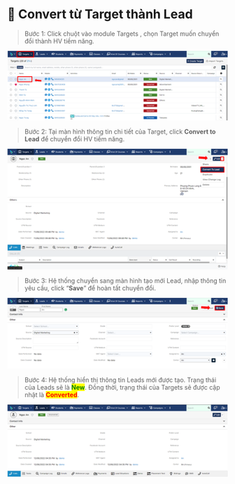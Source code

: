 # 📼 Convert từ Target thành Lead

> Bước 1: Click chuột vào module Targets , chọn Target muốn chuyển đổi thành HV tiềm năng.

![](<../../../.gitbook/assets/image (105).png>)

> Bước 2:&#x20;
> Tại màn hình thông tin chi tiết của Target, click **Convert to Lead** để chuyển đổi HV tiềm năng.

![](<../../../.gitbook/assets/image (110) (1) (1).png>)

> Bước 3: Hệ thống chuyển sang màn hình tạo mới Lead, nhập thông tin yêu cầu, click “**Save**” để hoàn tất chuyển đổi.

![](<../../../.gitbook/assets/image (122).png>)

> Bước 4: Hệ thống hiển thị thông tin Leads mới được tạo. Trạng thái của Leads sẽ là <mark style="color:green;">**New**</mark>. Đồng thời, trạng thái của Targets sẽ được cập nhật là <mark style="color:red;">**Converted**</mark>.

![](<../../../.gitbook/assets/image (113).png>)



##
